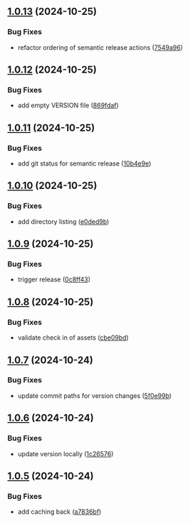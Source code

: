 ## [1.0.13](https://github.com/ocrosby/lambda-kit/compare/v1.0.12...v1.0.13) (2024-10-25)


### Bug Fixes

* refactor ordering of semantic release actions ([7549a96](https://github.com/ocrosby/lambda-kit/commit/7549a96675ab70f5d7c61ac22e9f7198d2c1c0ec))

## [1.0.12](https://github.com/ocrosby/lambda-kit/compare/v1.0.11...v1.0.12) (2024-10-25)


### Bug Fixes

* add empty VERSION file ([869fdaf](https://github.com/ocrosby/lambda-kit/commit/869fdaf03fd66355be6403de53b17b31492bd585))

## [1.0.11](https://github.com/ocrosby/lambda-kit/compare/v1.0.10...v1.0.11) (2024-10-25)


### Bug Fixes

* add git status for semantic release ([10b4e9e](https://github.com/ocrosby/lambda-kit/commit/10b4e9ecf01a3b02e4112306507792e367d133df))

## [1.0.10](https://github.com/ocrosby/lambda-kit/compare/v1.0.9...v1.0.10) (2024-10-25)


### Bug Fixes

* add directory listing ([e0ded9b](https://github.com/ocrosby/lambda-kit/commit/e0ded9b5d0576aa0ad7e6651e69a13d17f7c9327))

## [1.0.9](https://github.com/ocrosby/lambda-kit/compare/v1.0.8...v1.0.9) (2024-10-25)


### Bug Fixes

* trigger release ([0c8ff43](https://github.com/ocrosby/lambda-kit/commit/0c8ff4394c2aa281edfd60d8c649ab04c19faee6))

## [1.0.8](https://github.com/ocrosby/lambda-kit/compare/v1.0.7...v1.0.8) (2024-10-25)


### Bug Fixes

* validate check in of assets ([cbe09bd](https://github.com/ocrosby/lambda-kit/commit/cbe09bd80e2f782cb0150c50c90db82e902f3fb1))

## [1.0.7](https://github.com/ocrosby/lambda-kit/compare/v1.0.6...v1.0.7) (2024-10-24)


### Bug Fixes

* update commit paths for version changes ([5f0e99b](https://github.com/ocrosby/lambda-kit/commit/5f0e99ba9c70e5ce96e2eebc013175b8df1e092c))

## [1.0.6](https://github.com/ocrosby/lambda-kit/compare/v1.0.5...v1.0.6) (2024-10-24)


### Bug Fixes

* update version locally ([1c26576](https://github.com/ocrosby/lambda-kit/commit/1c2657667b6ff9a346c0af0fd86d79df85939878))

## [1.0.5](https://github.com/ocrosby/lambda-kit/compare/v1.0.4...v1.0.5) (2024-10-24)


### Bug Fixes

* add caching back ([a7836bf](https://github.com/ocrosby/lambda-kit/commit/a7836bf7b4ea6c4acf9df1493d5474a2484db9cc))
